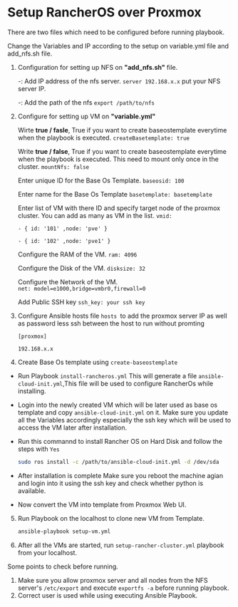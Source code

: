# Setup RancherOS over Proxmox
There are two files which need to be configured before running playbook.

Change the Variables and IP according to the setup on variable.yml file and add_nfs.sh file.

1. Configuration for setting up NFS on **"add_nfs.sh"** file.
    
    -: Add IP address of the nfs server. 
    `server 192.168.x.x` put your NFS server IP.

    -: Add the path of the nfs 
    `export /path/to/nfs`

2. Configure for setting up VM on **"variable.yml"**

    Wirte **true / fasle**, True if you want to create baseostemplate everytime when the playbook is executed.
    `createBasetemplate: true`

    Write **true / false**, True if you want to create baseostemplate everytime when the playbook is executed. This need to mount only once in the cluster.
    `mountNfs: false`
    
    Enter unique ID for the Base Os Template.
    `baseosid: 100`

    Enter name for the Base Os Template
    `basetemplate: basetemplate`
    
    Enter list of VM with there ID and specify target node of the proxmox cluster. You can add as many as VM in the list.
    `vmid:`

      `- { id: '101' ,node: 'pve' }`

      `- { id: '102' ,node: 'pve1' }`
    
    Configure the RAM of the VM.
    `ram: 4096`
    
    Configure the Disk of the VM.
    `disksize: 32`
    
    Configure the Network of the VM.    
    `net: model=e1000,bridge=vmbr0,firewall=0`

    Add Public SSH key
    `ssh_key: your ssh key`

3. Configure Ansible hosts file `hosts `to add the proxmox server IP as well as password less ssh between the host to run without promting

    `[proxmox]`

    `192.168.x.x` 
4. Create Base Os template using `create-baseostemplate`
- Run Playbook `install-rancheros.yml` This will generate a file `ansible-cloud-init.yml`,This file will be used to configure RancherOs while installing.

- Login into the newly created VM which will be later used as base os template and copy `ansible-cloud-init.yml` on it. Make sure you update all the Variables accordingly especially the ssh key which will be used to access the VM later after installation.
- Run this commannd to install Rancher OS on Hard Disk and follow the steps with `Yes`
    ```sh
    sudo ros install -c /path/to/ansible-cloud-init.yml -d /dev/sda
    ```
- After installation is complete Make sure you reboot the machine agian and login into it using the ssh key and check whether python is available.
- Now convert the VM into template from Proxmox Web UI.

5. Run Playbook on the localhost to clone new VM from Template.
    ``` sh 
    ansible-playbook setup-vm.yml
    ```
6. After all the VMs are started, run `setup-rancher-cluster.yml` playbook from your localhost.

Some points to check before running.
1. Make sure you allow proxmox server and all nodes from the NFS server's `/etc/export` and execute `exportfs -a` before running playbook.
2. Correct user is used while using executing Ansible Playbook.